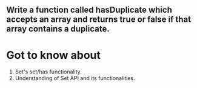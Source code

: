 
## Write a function called hasDuplicate which accepts an array and returns true or false if that array contains a duplicate.



# Got to know about
1. Set's set/has functionality.
2. Understanding of Set API and its functionalities.













